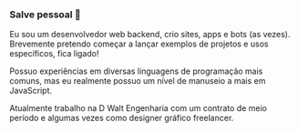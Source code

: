 ### Salve pessoal 👋
Eu sou um desenvolvedor web backend, crio sites, apps e bots (as vezes).
Brevemente pretendo começar a lançar exemplos de projetos e usos específicos, fica ligado!

Possuo experiências em diversas linguagens de programação mais comuns, mas eu realmente possuo um nível de manuseio 
a mais em JavaScript.

Atualmente trabalho na D Walt Engenharia com um contrato de meio período e algumas vezes
como designer gráfico freelancer.

<!--
**luarrekcah/luarrekcah** is a ✨ _special_ ✨ repository because its `README.md` (this file) appears on your GitHub profile.

Here are some ideas to get you started:

- 🔭 I’m currently working on ...
- 🌱 I’m currently learning ...
- 👯 I’m looking to collaborate on ...
- 🤔 I’m looking for help with ...
- 💬 Ask me about ...
- 📫 How to reach me: ...
- 😄 Pronouns: ...
- ⚡ Fun fact: ...
-->
